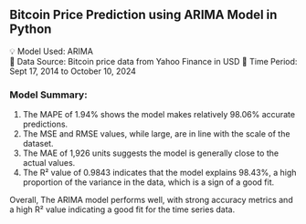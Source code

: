 ## Bitcoin Price Prediction using ARIMA Model in Python

💡 Model Used: ARIMA  
💼 Data Source: Bitcoin price data from Yahoo Finance in USD
🔗 Time Period: Sept 17, 2014 to October 10, 2024

### Model Summary:
1. The MAPE of 1.94% shows the model makes relatively 98.06% accurate predictions.
2. The MSE and RMSE values, while large, are in line with the scale of the dataset.
3. The MAE of 1,926 units suggests the model is generally close to the actual values.
4. The R² value of 0.9843 indicates that the model explains 98.43%, a high proportion of the variance in the data, which is a sign of a good fit.

Overall, The ARIMA model performs well, with strong accuracy metrics and a high R² value indicating a good fit for the time series data.
